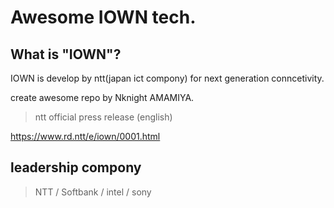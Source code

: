 # Awesome IOWN tech.

## What is "IOWN"?

IOWN is develop by ntt(japan ict compony) for next generation conncetivity.

create awesome repo by Nknight AMAMIYA.

> ntt official press release (english)

https://www.rd.ntt/e/iown/0001.html

## leadership compony

> NTT / Softbank / intel / sony
